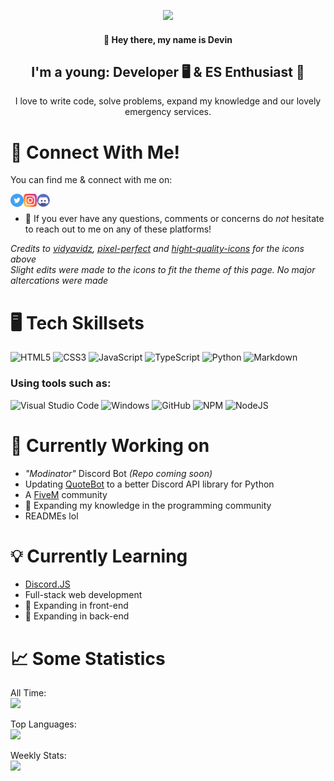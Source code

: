 <p align="center">
  <img src="https://i.imgur.com/oJ2p8ny.png">
</p>

<h4 align="center">
  👋 Hey there, my name is Devin
</h4>

<h2 align="center">
  I'm a young: Developer 🖥️ & ES Enthusiast 🚓
</h2>

<p align="center">
  I love to write code, solve problems, expand my knowledge and our lovely emergency services.
</p>

🔗 Connect With Me!
===================

You can find me & connect with me on:

<a href="https://twitter.com/DevinConwayy"><img src="https://raw.githubusercontent.com/TheConwayy/TheConwayy/main/imgs/twitter.png" width="21" align="left" alt="Devin Conway :: Twitter" /></a>
<a href="https://www.instagram.com/devinconwayy/"><img src="https://raw.githubusercontent.com/TheConwayy/TheConwayy/main/imgs/instagram.png" width="21" align="left" alt="Devin Conway :: Instagram" /></a>
<a href="https://discord.com/users/384010503824867328"><img src="https://raw.githubusercontent.com/TheConwayy/TheConwayy/main/imgs/discord.png" width="21" align="left" alt="Devin Conway :: Discord" /></a>
</br>

- 💬 If you ever have any questions, comments or concerns do *not* hesitate to reach out to me on any of these platforms!

*Credits to [vidyavidz](https://www.flaticon.com/authors/vidyavidz), [pixel-perfect](https://www.flaticon.com/authors/pixel-perfect) and [hight-quality-icons](https://www.flaticon.com/authors/hight-quality-icons) for the icons above*</br>
*Slight edits were made to the icons to fit the theme of this page. No major altercations were made*

🖥️ Tech Skillsets
==================

![HTML5](https://img.shields.io/badge/html5-%23E34F26.svg?style=for-the-badge&logo=html5&logoColor=white) ![CSS3](https://img.shields.io/badge/css3-%231572B6.svg?style=for-the-badge&logo=css3&logoColor=white) ![JavaScript](https://img.shields.io/badge/javascript-%23323330.svg?style=for-the-badge&logo=javascript&logoColor=%23F7DF1E) ![TypeScript](https://img.shields.io/badge/typescript-%23007ACC.svg?style=for-the-badge&logo=typescript&logoColor=white) ![Python](https://img.shields.io/badge/python-3670A0?style=for-the-badge&logo=python&logoColor=ffdd54) ![Markdown](https://img.shields.io/badge/markdown-%23000000.svg?style=for-the-badge&logo=markdown&logoColor=white)

### Using tools such as:

![Visual Studio Code](https://img.shields.io/badge/Visual%20Studio%20Code-0078d7.svg?style=for-the-badge&logo=visual-studio-code&logoColor=white) ![Windows](https://img.shields.io/badge/Windows-0078D6?style=for-the-badge&logo=windows&logoColor=white) ![GitHub](https://img.shields.io/badge/github-%23121011.svg?style=for-the-badge&logo=github&logoColor=white) ![NPM](https://img.shields.io/badge/NPM-%23000000.svg?style=for-the-badge&logo=npm&logoColor=white) ![NodeJS](https://img.shields.io/badge/node.js-6DA55F?style=for-the-badge&logo=node.js&logoColor=white)

📑 Currently Working on
=======================

- *"Modinator"* Discord Bot *(Repo coming soon)*
- Updating [QuoteBot](https://github.com/TheConwayy/QuoteBot) to a better Discord API library for Python
- A [FiveM](https://fivem.net) community
- 🌱 Expanding my knowledge in the programming community
- READMEs lol

💡 Currently Learning
=====================

- [Discord.JS](https://discord.js.org/#/)
- Full-stack web development
- 🌱 Expanding in front-end
- 🌱 Expanding in back-end

📈 Some Statistics
==================

All Time:</br>
[![](https://github-readme-stats.vercel.app/api?username=TheConwayy&theme=dark&show_icons=true)](https://github.com/anuraghazra/github-readme-stats)

Top Languages:</br>
[![](https://github-readme-stats.vercel.app/api/top-langs/?username=TheConwayy&theme=dark&show_icons=true)](https://github.com/anuraghazra/github-readme-stats)

Weekly Stats:</br>
[![](https://github-readme-stats.vercel.app/api/wakatime?username=DevinConway&theme=dark&show_icons=true)](https://github.com/anuraghazra/github-readme-stats)
